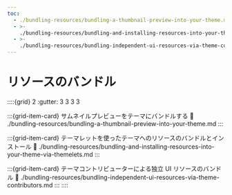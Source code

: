 ```yaml
---
toc:
  - ./bundling-resources/bundling-a-thumbnail-preview-into-your-theme.md
  - >-
    ./bundling-resources/bundling-and-installing-resources-into-your-theme-via-themelets.md
  - >-
    ./bundling-resources/bundling-independent-ui-resources-via-theme-contributors.md
---
```

# リソースのバンドル

::::{grid} 2
:gutter: 3 3 3 3

:::{grid-item-card} サムネイルプレビューをテーマにバンドルする
:link: ./bundling-resources/bundling-a-thumbnail-preview-into-your-theme.md
:::

:::{grid-item-card} テーマレットを使ったテーマへのリソースのバンドルとインストール
:link: ./bundling-resources/bundling-and-installing-resources-into-your-theme-via-themelets.md
:::

:::{grid-item-card} テーマコントリビューターによる独立 UI リソースのバンドル
:link: ./bundling-resources/bundling-independent-ui-resources-via-theme-contributors.md
:::
::::
